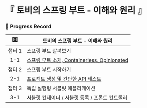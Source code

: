 # 『 토비의 스프링 부트 - 이해와 원리 』

### 📍 Progress Record

| 3️⃣  | 토비의 스프링 부트 - 이해와 원리                                                                                                             |
|:----:|---------------------------------------------------------------------------------------------------------------------------------|
| 챕터 1 | 스프링 부트 살펴보기                                                                                                                     |
| 1-1  | [스프링 부트 소개, Containerless, Opinionated](https://github.com/yunji1201/ReadingBooks/blob/main/toby/1_스프링부트_살펴보기/1_1_스프링부트살펴보기.md) |
| 챕터 2 | 스프링 부트 시작하기                                                                                                                     |
| 2-1  | [프로젝트 생성 및 간단한 API 테스트](https://github.com/yunji1201/ReadingBooks/blob/main/toby/2_스프링부트_시작하기/2_1_스프링부트시작하기.md)                 |
| 챕터 3 | 독립 실행형 서블릿 애플리케이션                                                                                                               |
| 3-1  | [서블릿 컨테이너 / 서블릿 등록 / 프론트 컨트롤러](https://github.com/yunji1201/ReadingBooks/blob/main/toby/2_스프링부트_시작하기/2_1_스프링부트시작하기.md)          |

